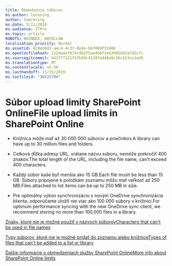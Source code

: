 ```yaml
---
title: Obmedzenia súborov
ms.author: toresing
author: tomresing
ms.date: 5/21/2018
ms.audience: ITPro
ms.topic: article
ROBOTS: NOINDEX, NOFOLLOW
localization_priority: Normal
ms.assetid: dc0eb9d1-aec4-4c37-8e4a-b67089f3246b
ms.openlocfilehash: 122da4ef674cdb2f5ae4b8f1eb3991bd2a7d2cfc
ms.sourcegitcommit: b43f77221f47b50c41197a448a9c26c423ce1ad5
ms.translationtype: MT
ms.contentlocale: sk-SK
ms.lasthandoff: 11/15/2019
ms.locfileid: "36525794"
---
```

# <a name="file-upload-limits-in-sharepoint-online"></a><span data-ttu-id="3665c-102">Súbor upload limity SharePoint Online</span><span class="sxs-lookup"><span data-stu-id="3665c-102">File upload limits in SharePoint Online</span></span>

- <span data-ttu-id="3665c-103">Knižnica môže mať až 30 000 000 súborov a priečinkov.</span><span class="sxs-lookup"><span data-stu-id="3665c-103">A library can have up to 30 million files and folders.</span></span>
    
- <span data-ttu-id="3665c-104">Celková dĺžka adresy URL, vrátane názvu súboru, nemôže prekročiť 400 znakov.</span><span class="sxs-lookup"><span data-stu-id="3665c-104">The total length of the URL, including the file name, can't exceed 400 characters.</span></span>
    
- <span data-ttu-id="3665c-105">Každý súbor kaše byť menšia ako 15 GB.</span><span class="sxs-lookup"><span data-stu-id="3665c-105">Each file mush be less than 15 GB.</span></span> <span data-ttu-id="3665c-106">Súbory pripojené k položkám zoznamu môžu mať veľkosť až 250 MB.</span><span class="sxs-lookup"><span data-stu-id="3665c-106">Files attached to list items can be up to 250 MB in size.</span></span>
    
- <span data-ttu-id="3665c-107">Pre optimálny výkon synchronizáciu s novým OneDrive synchronizácia klienta, odporúčame uložiť nie viac ako 100 000 súbory v knižnici.</span><span class="sxs-lookup"><span data-stu-id="3665c-107">For optimum performance syncing with the new OneDrive sync client, we recommend storing no more than 100,000 files in a library.</span></span> 
    
[<span data-ttu-id="3665c-108">Znaky, ktoré nie je možné použiť v názvoch súborov</span><span class="sxs-lookup"><span data-stu-id="3665c-108">Characters that can't be used in file names</span></span>](https://go.microsoft.com/fwlink/?linkid=866430)
  
[<span data-ttu-id="3665c-109">Typy súborov, ktoré nie je možné pridať do zoznamu alebo knižnice</span><span class="sxs-lookup"><span data-stu-id="3665c-109">Types of files that can't be added to a list or library</span></span>](https://go.microsoft.com/fwlink/?linkid=273757)
  
[<span data-ttu-id="3665c-110">Ďalšie informácie o obmedzeniach služby SharePoint Online</span><span class="sxs-lookup"><span data-stu-id="3665c-110">More info about SharePoint Online limits</span></span>](https://go.microsoft.com/fwlink/?linkid=271273)
  

